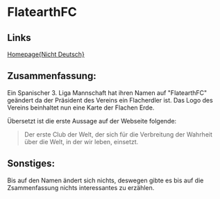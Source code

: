 # FlatearthFC

## Links
[Homepage{Nicht Deutsch}](https://flatearthfc.com/)

## Zusammenfassung:
Ein Spanischer 3. Liga Mannschaft hat ihren Namen auf "FlatearthFC" geändert da
der Präsident des Vereins ein Flacherdler ist.
Das Logo des Vereins beinhaltet nun eine Karte der Flachen Erde.

Übersetzt ist die erste Aussage auf der Webseite folgende:
>Der erste Club der Welt, der sich für die Verbreitung der Wahrheit über die Welt, in der wir leben, einsetzt.

## Sonstiges:
Bis auf den Namen ändert sich nichts, deswegen gibte es bis auf die Zsammenfassung nichts interessantes zu erzählen.
